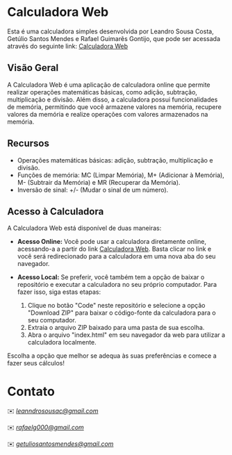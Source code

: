 # Calculadora Web

Esta é uma calculadora simples desenvolvida por Leandro Sousa Costa, Getúlio Santos Mendes e Rafael Guimarẽs Gontijo, que pode ser acessada através do seguinte link: <a href="https://calculadora-lp.leannon.repl.co/" target="_blank">Calculadora Web</a>


## Visão Geral

A Calculadora Web é uma aplicação de calculadora online que permite realizar operações matemáticas básicas, como adição, subtração, multiplicação e divisão. Além disso, a calculadora possui funcionalidades de memória, permitindo que você armazene valores na memória, recupere valores da memória e realize operações com valores armazenados na memória.

## Recursos

- Operações matemáticas básicas: adição, subtração, multiplicação e divisão.
- Funções de memória: MC (Limpar Memória), M+ (Adicionar à Memória), M- (Subtrair da Memória) e MR (Recuperar da Memória).
- Inversão de sinal: +/- (Mudar o sinal de um número).

## Acesso à Calculadora

A Calculadora Web está disponível de duas maneiras:

- **Acesso Online:** Você pode usar a calculadora diretamente online, acessando-a a partir do link [Calculadora Web](https://calculadora-lp.leannon.repl.co/). Basta clicar no link e você será redirecionado para a calculadora em uma nova aba do seu navegador.

- **Acesso Local:** Se preferir, você também tem a opção de baixar o repositório e executar a calculadora no seu próprio computador. Para fazer isso, siga estas etapas:

  1. Clique no botão "Code" neste repositório e selecione a opção "Download ZIP" para baixar o código-fonte da calculadora para o seu computador.
  2. Extraia o arquivo ZIP baixado para uma pasta de sua escolha.
  3. Abra o arquivo "index.html" em seu navegador da web para utilizar a calculadora localmente.

Escolha a opção que melhor se adequa às suas preferências e comece a fazer seus cálculos!


# Contato

✉️ <i>leanndrosousac@gmail.com</i> </p>
✉️ <i>rafaelg000@gmail.com</i> </p>
✉️ <i>getuliosantosmendes@gmail.com</i>
</a>
